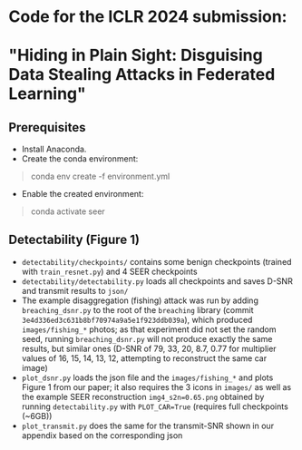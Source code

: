 # Code for the ICLR 2024 submission: </br></br>"Hiding in Plain Sight: Disguising Data Stealing Attacks in Federated Learning"
## Prerequisites
- Install Anaconda. 
- Create the conda environment:<br>
> conda env create -f environment.yml
- Enable the created environment:<br>
> conda activate seer

## Detectability (Figure 1)
- `detectability/checkpoints/` contains some benign checkpoints (trained with `train_resnet.py`) and 4 SEER checkpoints
- `detectability/detectability.py` loads all checkpoints and saves D-SNR and transmit results to `json/`
- The example disaggregation (fishing) attack was run by adding `breaching_dsnr.py` to the root of the `breaching` library (commit `3e4d336ed3c631b8bf70974a9a5e1f923ddb039a`), which produced `images/fishing_*` photos; as that experiment did not set the random seed, running `breaching_dsnr.py` will not produce exactly the same results, but similar ones (D-SNR of 79, 33, 20, 8.7, 0.77 for multiplier values of 16, 15, 14, 13, 12, attempting to reconstruct the same car image)
- `plot_dsnr.py` loads the json file and the `images/fishing_*` and plots Figure 1 from our paper; it also requires the 3 icons in `images/` as well as the example SEER reconstruction `img4_s2n=0.65.png` obtained by running `detectability.py` with `PLOT_CAR=True` (requires full checkpoints (~6GB))
- `plot_transmit.py` does the same for the transmit-SNR shown in our appendix based on the corresponding json
